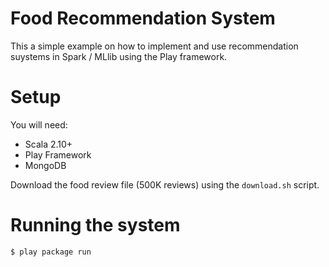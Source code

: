 # Food Recommendation System

This a simple example on how to implement and use recommendation suystems in Spark / MLlib using the Play framework.

# Setup

You will need:

* Scala 2.10+
* Play Framework
* MongoDB

Download the food review file (500K reviews) using the `download.sh` script.

# Running the system 

    $ play package run
